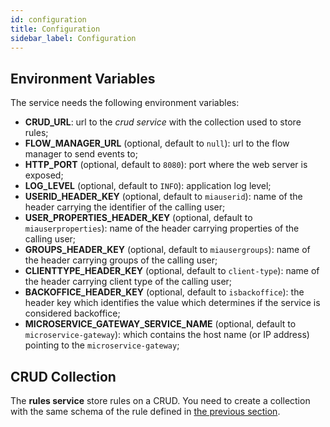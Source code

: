 ```yaml
---
id: configuration
title: Configuration
sidebar_label: Configuration
---
```


<!--
WARNING: this file was automatically generated by Mia-Platform Doc Aggregator.
DO NOT MODIFY IT BY HAND.
Instead, modify the source file and run the aggregator to regenerate this file.
-->

## Environment Variables

The service needs the following environment variables:
- **CRUD_URL**: url to the *crud service* with the collection used to store rules;
- **FLOW_MANAGER_URL** (optional, default to `null`): url to the flow manager to send events to;
- **HTTP_PORT** (optional, default to `8080`): port where the web server is exposed;
- **LOG_LEVEL** (optional, default to `INFO`): application log level;
- **USERID_HEADER_KEY** (optional, default to `miauserid`): name of the header carrying the identifier of the calling user;
- **USER_PROPERTIES_HEADER_KEY** (optional, default to `miauserproperties`): name of the header carrying properties of the calling user;
- **GROUPS_HEADER_KEY** (optional, default to `miausergroups`): name of the header carrying groups of the calling user;
- **CLIENTTYPE_HEADER_KEY** (optional, default to `client-type`): name of the header carrying client type of the calling user;
- **BACKOFFICE_HEADER_KEY** (optional, default to `isbackoffice`): the header key which identifies the value which determines if the service is considered backoffice;
- **MICROSERVICE_GATEWAY_SERVICE_NAME** (optional, default to `microservice-gateway`): which contains the host name (or IP address) pointing to the `microservice-gateway`;

## CRUD Collection

The **rules service** store rules on a CRUD. You need to create a collection with the same schema of the rule defined in [the previous section](/runtime_suite/adaptive-approval-service/20_how_to_use.md).
